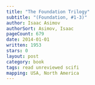 ```yaml
---
title: "The Foundation Trilogy"
subtitle: "(Foundation, #1-3)"
author: Isaac Asimov
authorSort: Asimov, Isaac
pageCount: 679
date: 2014-01-01
written: 1953
stars: 0
layout: post
category: book
tags: read unreviewed scifi
mapping: USA, North America
---
```

